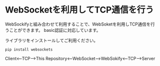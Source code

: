 # WebSocketを利用してTCP通信を行う
WebSockifyと組み合わせて利用することで、WebSoketを利用しTCP通信を行うことができます。
basic認証に対応しています。

ライブラリをインストールしてご利用ください。
```
pip install websockets
```

Client<--TCP-->This Repository<--WebSocket-->WebSokify<--TCP-->Server
